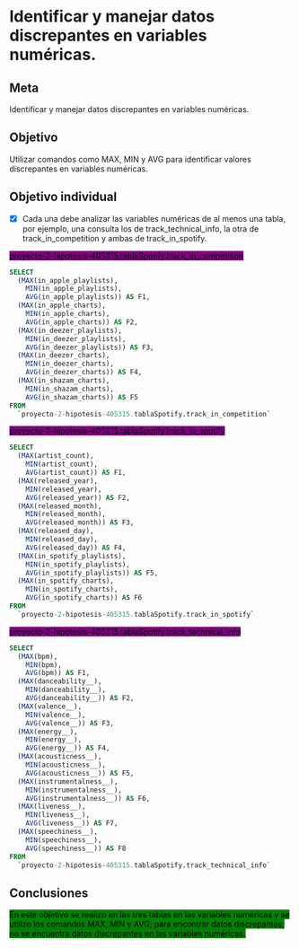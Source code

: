 # Identificar y manejar datos discrepantes en variables numéricas.

## Meta

Identificar y manejar datos discrepantes en variables numéricas.

## Objetivo

Utilizar comandos como MAX, MIN y AVG para identificar valores discrepantes en variables numéricas.

## Objetivo individual

* [x] Cada una debe analizar las variables numéricas de al menos una tabla, por ejemplo, una consulta los de track_technical_info, la otra de track_in_competition y ambas de track_in_spotify.

<mark style="background-color:purple;">proyecto-2-hipotesis-405315.tablaSpotify.track\_in\_competition</mark>

```sql
SELECT
  (MAX(in_apple_playlists),
    MIN(in_apple_playlists),
    AVG(in_apple_playlists)) AS F1,
  (MAX(in_apple_charts),
    MIN(in_apple_charts),
    AVG(in_apple_charts)) AS F2,
  (MAX(in_deezer_playlists),
    MIN(in_deezer_playlists),
    AVG(in_deezer_playlists)) AS F3,
  (MAX(in_deezer_charts),
    MIN(in_deezer_charts),
    AVG(in_deezer_charts)) AS F4,
  (MAX(in_shazam_charts),
    MIN(in_shazam_charts),
    AVG(in_shazam_charts)) AS F5
FROM
  `proyecto-2-hipotesis-405315.tablaSpotify.track_in_competition`
```

<mark style="background-color:purple;">proyecto-2-hipotesis-405315.tablaSpotify.track\_in\_spotify</mark>

```sql
SELECT
  (MAX(artist_count),
    MIN(artist_count),
    AVG(artist_count)) AS F1,
  (MAX(released_year),
    MIN(released_year),
    AVG(released_year)) AS F2,
  (MAX(released_month),
    MIN(released_month),
    AVG(released_month)) AS F3,
  (MAX(released_day),
    MIN(released_day),
    AVG(released_day)) AS F4,
  (MAX(in_spotify_playlists),
    MIN(in_spotify_playlists),
    AVG(in_spotify_playlists)) AS F5,
  (MAX(in_spotify_charts),
    MIN(in_spotify_charts),
    AVG(in_spotify_charts)) AS F6
FROM
  `proyecto-2-hipotesis-405315.tablaSpotify.track_in_spotify`
```

<mark style="background-color:purple;">proyecto-2-hipotesis-405315.tablaSpotify.track\_technical\_info</mark>

```sql
SELECT
  (MAX(bpm),
    MIN(bpm),
    AVG(bpm)) AS F1,
  (MAX(danceability__),
    MIN(danceability__),
    AVG(danceability__)) AS F2,
  (MAX(valence__),
    MIN(valence__),
    AVG(valence__)) AS F3,
  (MAX(energy__),
    MIN(energy__),
    AVG(energy__)) AS F4,
  (MAX(acousticness__),
    MIN(acousticness__),
    AVG(acousticness__)) AS F5,
  (MAX(instrumentalness__),
    MIN(instrumentalness__),
    AVG(instrumentalness__)) AS F6,
  (MAX(liveness__),
    MIN(liveness__),
    AVG(liveness__)) AS F7,
  (MAX(speechiness__),
    MIN(speechiness__),
    AVG(speechiness__)) AS F8
FROM
  `proyecto-2-hipotesis-405315.tablaSpotify.track_technical_info`
```

## Conclusiones

<mark style="background-color:green;">En este objetivo se realizo en las tres tablas en las variables numéricas y se utilizo los comandos  MAX, MIN y AVG; para encontrar datos discrepantes; no se encuentra datos discrepantes en las variables numéricas.</mark>
